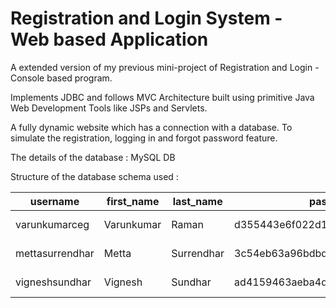 # Registration and Login System - Web based Application

A extended version of my previous mini-project of Registration and Login - Console based program.

Implements JDBC and follows MVC Architecture built using primitive Java Web Development Tools like JSPs and Servlets.

A fully dynamic website which has a connection with a database. To simulate the registration, logging in and forgot password feature.

The details of the database : MySQL DB

Structure of the database schema used :


| username        | first_name | last_name  | password                         | recovery_email | dob        | gender |
|-----------------|------------|------------|----------------------------------|----------------|------------|--------|
| varunkumarceg   | Varunkumar | Raman      | d355443e6f022d1b8147d7f834ca61d2 | varunkumarceg  | 2003-12-08 | Male   |
| mettasurrendhar | Metta      | Surrendhar | 3c54eb63a96bdbdddd3cf003cf7fbd85 | varunkumarceg  | 2004-03-19 | Male   |
| vigneshsundhar  | Vignesh    | Sundhar    | ad4159463aeba4d93d7a4f37122fe6e4 | mettasurrendhar| 2003-09-17 | Male   |

